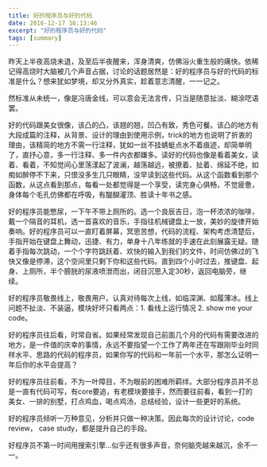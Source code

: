 ```yaml
---
title: 好的程序员与好的代码
date: 2016-12-17 16:13:46
excerpt: "好的程序员与好的代码"
tags: [summary]
---
```


昨天上半夜高烧未退，及至后半夜醒来，浑身清爽，仿佛浴火重生般的痛快。依稀记得高烧时大脑被几个声音占据，讨论的话题居然是：好的程序员与好的代码的标准是什么？想来犹如梦境，却又分外真实，趁着意志清醒，一一记之。

然标准从未统一，像是冯唐金线，可以意会无法言传，只当是随意扯淡、糊涂呓语罢。

<!--more-->

好的代码跟美女很像，该凸的凸，该翘的翘，凹凸有致，秀色可餐。该凸的地方有大段成篇的注释，从背景、设计的理由到使用示例，trick的地方也说明了折衷的理由，该精简的地方不需一行注释，犹如一丝不挂蜻蜓点水不着痕迹，却简单明了，直抒心意，多一行注释、多一件内衣都嫌多。读好的代码也像是看着美女，读着、看着，不知觉间心里荡漾起了波澜，越荡越远，被撩着、扯着、绵延不绝，如痴如醉停不下来，只恨没多生几只眼睛，没早读到这些代码。从这个函数看到那个函数，从这点看到那点，每看一处都觉得是一个享受，读完身心俱畅，不觉疲惫，身体每个毛孔仿佛都在呼吸，有醍醐灌顶、胜读十年书之感。

好的程序员能憋尿，一下午不带上厕所的。选一个良辰吉日，泡一杯浓浓的咖啡，戴一个隔音的耳机，选一首喜欢的音乐，手指往机械键盘上一放，美妙的旋律开始奏响。好的程序员可以一直盯着屏幕，冥思苦想，代码的流程、架构考虑清楚后，手指开始在键盘上舞动，迅捷、有力，单身十八年练就的手速在此刻展露无疑。随着手指每次跳动，一个个字符跳跃着、欢快的输入到我们的文件，时间仿佛过的飞快又像是停滞，这个空间里只剩下你和这些代码。直到四个小时过去，推键盘、起身、上厕所，半个膀胱的尿液喷泄而出，闭目沉思入定30秒，返回电脑旁，继续。

好的程序员敬畏线上，敬畏用户。认真对待每次上线，如临深渊、如履薄冰。线上问题不扯淡、不装逼，模块好坏只看两点：1. 看线上运行情况 2. show me your code。

好的程序员往后看，时常自省。如果经常发现自己前面几个月的代码有需要改进的地方，是一件值的庆幸的事情，永远不要指望一个工作了两年还在写跟刚毕业时同样水平、思路的代码的程序员，如果你写的代码和一年前一个水平，那怎么证明一年后你的水平会提高？

好的程序员往前看，不为一叶障目，不为眼前的困难所羁绊。大部分程序员并不总是一直有代码可写，有core要追，有老模块要接手，然而要往前看，看到一打的美女、一排的别墅，打点鸡血，喝点鸡汤，总结经验，设计一些更好的系统。

好的程序员倾听一万种意见，分析并只做一种决策。因此每次的设计讨论，code review， case study，都是提升自己的手段。

好程序员不第一时间用搜索引擎...似乎还有很多声音，奈何脑壳越来越沉，余不一一。
